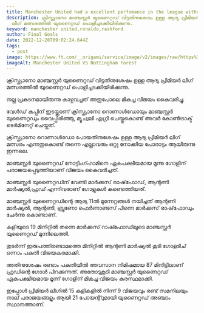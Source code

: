 ```yaml
---
title: Manchester United had a excellent perfomance in the league witho cr7
description: ക്രിസ്ത്യാനോ മാഞ്ചസ്റ്റർ യുണൈറ്റഡ് വിട്ടതിനുശേഷം ഉള്ള ആദ്യ പ്രീമിയർ
  ലീഗ് മത്സരത്തിൽ യുണൈറ്റഡ് പൊളിച്ചടക്കിയിരിക്കുന്നു.
keyword: manchester united,ronaldo,rashford
author: Final Goals
date: 2022-12-28T09:02:24.644Z
tags:
  - post
image: https://www.ft.com/__origami/service/image/v2/images/raw/https%3A%2F%2Fd1e00ek4ebabms.cloudfront.net%2Fproduction%2Ff40d671a-f1bc-47e2-ba25-1a1cb9b4c822.jpg?fit=scale-down&source=next&width=700
imageAlt: Manchester United VS Nottingham Forest
---
```

ക്രിസ്ത്യാനോ മാഞ്ചസ്റ്റർ യുണൈറ്റഡ് വിട്ടതിനുശേഷം ഉള്ള ആദ്യ പ്രീമിയർ ലീഗ് മത്സരത്തിൽ യുണൈറ്റഡ് പൊളിച്ചടക്കിയിരിക്കുന്നു.


നല്ല പ്രകടനമായിരുന്നു കാഴ്ചവച്ചത് അതുപോലെ മികച്ച വിജയം കൈവരിച്ചു.

 വേൾഡ് കപ്പിന് ഇടയ്ക്കാണ് ക്രിസ്ത്യാനോ റൊണാൾഡോയും മാഞ്ചസ്റ്റർ യുണൈറ്റഡും വൈപ്പിരിഞ്ഞു, മ്യൂച്വലി എഗ്രി ചെയ്തുകൊണ്ട് അവർ കോൺട്രാക്ട് ടെർമിനേറ്റ് ചെയ്തത്.


ക്രിസ്ത്യാനോ റൊണാൾഡോ പോയതിനുശേഷം ഉള്ള ആദ്യ പ്രീമിയർ ലീഗ് മത്സരം എന്നതുകൊണ്ട് തന്നെ എല്ലാവരും ഒറ്റു നോക്കിയ പോരാട്ടം ആയിരുന്നു ഇന്നലെ.


മാഞ്ചസ്റ്റർ യുണൈറ്റഡ് നോട്ടിംഗ്ഹാമിനെ ഏകപക്ഷീയമായ മൂന്നു ഗോളിന് പരാജയപ്പെടുത്തിയാണ്  വിജയം കൈവരിച്ചത്.

 മാഞ്ചസ്റ്റർ യുണൈറ്റഡിന്  വേണ്ടി മാർക്കസ് രാഷ്‌ഫോഡ്, ആന്റണി മാർഷ്യൽ,ഫ്രഡ് എന്നിവരാണ് ഗോളുകൾ കണ്ടെത്തിയത്.


മാഞ്ചസ്റ്റർ യുണൈറ്റഡിന്റെ  ആദ്യ 11ൽ മുന്നേറ്റങ്ങൾ നയിച്ചത് ആന്റണി മാർഷ്യൽ, ആന്റണി, ബ്രൂണോ ഫെർണാണ്ടസ് പിന്നെ മാർക്കസ് രാഷ്‌ഫോഡും ചേർന്നു കൊണ്ടാണ്.


കളിയുടെ 19 മിനിറ്റിൽ തന്നെ മാർക്കസ്  റാഷ്‌ഫോഡിലൂടെ മാഞ്ചസ്റ്റർ യുണൈറ്റഡ് മുന്നിലെത്തി.


തുടർന്ന് ഇരുപത്തിരണ്ടാമത്തെ മിനിറ്റിൽ ആന്റണി മാർഷ്യൽ  കൂടി ഗോളടിച് ഒന്നാം പകുതി വിജയകരമാക്കി.


അതിനുശേഷം രണ്ടാം പകുതിയിൽ അവസാന നിമിഷമായ 87 മിനിട്ടിലാണ് ഫ്രഡിന്റെ  ഗോൾ പിറക്കുന്നത്. അതോടുകൂടി മാഞ്ചസ്റ്റർ യുണൈറ്റഡ് ഏകപക്ഷീയമായ മൂന്ന് ഗോളിന്  മികച്ച വിജയം കരസ്ഥമാക്കി.


ഇപ്പോൾ പ്രീമിയർ ലീഗിൽ 15 കളികളിൽ നിന്ന് 9 വിജയവും രണ്ട് സമനിലയും നാല് പരാജയങ്ങളും ആയി 21 പോയന്റ്റുമായി യുണൈറ്റഡ് അഞ്ചാം സ്ഥാനത്താണ്.